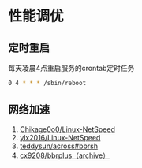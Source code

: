 # 性能调优

## 定时重启

每天凌晨4点重启服务的crontab定时任务

```bash
0 4 * * * /sbin/reboot
```

## 网络加速

1. [Chikage0o0/Linux-NetSpeed](https://github.com/Chikage0o0/Linux-NetSpeed)
2. [ylx2016/Linux-NetSpeed](https://github.com/ylx2016/Linux-NetSpeed)
3. [teddysun/across#bbrsh](https://github.com/teddysun/across#bbrsh)
4. [cx9208/bbrplus（archive）](https://github.com/cx9208/bbrplus)